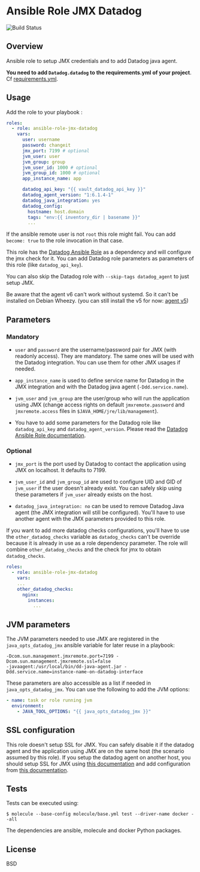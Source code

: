 # Ansible Role JMX Datadog

![Build Status](https://travis-ci.org/peopledoc/ansible-role-jmx-datadog.svg?branch=master)

Overview
--------

Ansible role to setup JMX credentials and to add Datadog java agent.

**You need to add `Datadog.datadog` to the requirements.yml of your project**. Cf [requirements.yml](requirements.yml).

Usage
-----

Add the role to your playbook :

```yaml
roles:
  - role: ansible-role-jmx-datadog
    vars:
      user: username
      password: changeit
      jmx_port: 7199 # optional
      jvm_user: user
      jvm_group: group
      jvm_user_id: 1000 # optional
      jvm_group_id: 1000 # optional
      app_instance_name: app

      datadog_api_key: "{{ vault_datadog_api_key }}"
      datadog_agent_version: "1:6.1.4-1"
      datadog_java_integration: yes
      datadog_config:
        hostname: host.domain
        tags: "env:{{ inventory_dir | basename }}"
        ...
```

If the ansible remote user is not `root` this role might fail. You can add
`become: true` to the role invocation in that case.

This role has the [Datadog Ansible Role](https://github.com/DataDog/ansible-datadog) as
a dependency and will configure the jmx check for it. 
You can add Datadog role parameters as parameters of this role (like `datadog_api_key`).

You can also skip the Datadog role with `--skip-tags datadog_agent` to just setup JMX.

Be aware that the agent v6 can't work without systemd. So it can't be installed on Debian Wheezy.
(you can still install the v5 for now: [agent v5](https://github.com/DataDog/ansible-datadog#agent-5-older-version))

Parameters
----------

### Mandatory

* `user` and `password` are the username/password pair for JMX (with readonly access).
They are mandatory. The same ones will be used with the Datadog integration. You can use
them for other JMX usages if needed.

* `app_instance_name` is used to define service name for Datadog in the JMX integration
  and with the Datadog java agent (`-Ddd.service.name`).

* `jvm_user` and `jvm_group` are the user/group who will run the application using JMX
(change access rights on default `jmxremote.password` and `jmxremote.access` files in `$JAVA_HOME/jre/lib/management`).

* You have to add some parameters for the Datadog role like `datadog_api_key` and `datadog_agent_version`. Please read the [Datadog Ansible Role documentation](https://github.com/DataDog/ansible-datadog/README.md).

### Optional

* `jmx_port` is the port used by Datadog to contact the application using JMX on localhost. It defaults to 7199.

* `jvm_user_id` and `jvm_group_id` are used to configure UID and GID of `jvm_user` if the user doesn't already exist.
  You can safely skip using these parameters if `jvm_user` already exists on the host.

* `datadog_java_integration: no` can be used to remove Datadog Java agent (the JMX integration will still
  be configured). You'll have to use another agent with the JMX parameters provided to this role.

If you want to add more datadog checks configurations, you'll have to use the
`other_datadog_checks` variable as `datadog_checks` can't be override because
it is already in use as a role dependency parameter. The role will combine
`other_datadog_checks` and the check for jmx to obtain `datadog_checks`.

```yaml
roles:
  - role: ansible-role-jmx-datadog
    vars:
    ...
    other_datadog_checks:
      nginx:
        instances:
          ...
```

JVM parameters
--------------

The JVM parameters needed to use JMX are registered in the `java_opts_datadog_jmx` ansible
variable for later reuse in a playbook:

```
-Dcom.sun.management.jmxremote.port=7199 -Dcom.sun.management.jmxremote.ssl=false
-javaagent:/usr/local/bin/dd-java-agent.jar -Ddd.service.name=instance-name-on-datadog-interface
```

These parameters are also accessible as a list if needed in `java_opts_datadog_jmx`. You can use the following to add the JVM options:

```yaml
- name: task or role running jvm
  environment:
    - JAVA_TOOL_OPTIONS: "{{ java_opts_datadog_jmx }}"
```

SSL configuration
-----------------

This role doesn't setup SSL for JMX. You can safely disable it if the datadog
agent and the application using JMX are on the same host (the scenario assumed
by this role). If you setup the datadog agent on another host, you should setup SSL
for JMX using
[this documentation](https://docs.oracle.com/javase/1.5.0/docs/guide/management/agent.html#SSL_enabled)
and add configuration from [this documentation](https://docs.datadoghq.com/integrations/java/).

Tests
-----

Tests can be executed using:

`$ molecule --base-config molecule/base.yml test --driver-name docker --all`

The dependencies are ansible, molecule and docker Python packages.

License
-------
BSD

